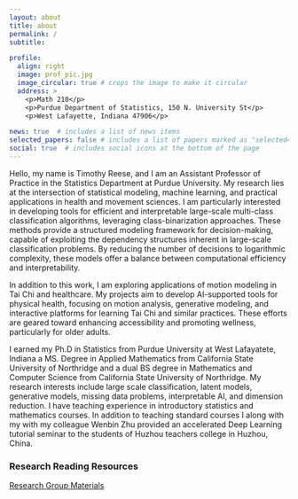 ```yaml
---
layout: about
title: about
permalink: /
subtitle: 

profile:
  align: right
  image: prof_pic.jpg
  image_circular: true # crops the image to make it circular
  address: >
    <p>Math 210</p>
    <p>Purdue Department of Statistics, 150 N. University St</p>
    <p>West Lafayette, Indiana 47906</p>

news: true  # includes a list of news items
selected_papers: false # includes a list of papers marked as "selected={true}"
social: true  # includes social icons at the bottom of the page
---
```


<p>
Hello, my name is Timothy Reese, and I am an Assistant Professor of Practice in the Statistics Department at Purdue University. 
My research lies at the intersection of statistical modeling, machine learning, and practical applications in health and movement sciences. 
I am particularly interested in developing tools for efficient and interpretable large-scale multi-class classification algorithms, leveraging class-binarization approaches. 
These methods provide a structured modeling framework for decision-making, capable of exploiting the dependency structures inherent in large-scale classification problems. 
By reducing the number of decisions to logarithmic complexity, these models offer a balance between computational efficiency and interpretability.

In addition to this work, I am exploring applications of motion modeling in Tai Chi and healthcare. 
My projects aim to develop AI-supported tools for physical health, focusing on motion analysis, generative modeling, and interactive platforms for learning Tai Chi and similar practices. 
These efforts are geared toward enhancing accessibility and promoting wellness, particularly for older adults.
</p>

<p>
I earned my Ph.D in Statistics from Purdue University at West Lafayatete, Indiana a MS. Degree in Applied Mathematics from California State University of Northridge and a dual BS degree in Mathematics and Computer Science from California State University of Northridge. My research interests include large scale classification, latent models, generative models, missing data problems, interpretable AI, and dimension reduction. I have teaching experience in introductory statistics and mathematics courses. 
In addition to teaching standard courses I along with my with my colleague Wenbin Zhu provided an accelerated Deep Learning tutorial seminar to the students of Huzhou teachers college in Huzhou, China.
</p>

<!-- 
<h3><b>Teaching Resources </b></h3>
<a href="/STAT350/Computer_Assignment_Tutorials/Computer_Assignment_1_Tutorial.html">Computer Assignment #1 Tutorial<a> 
https://treese41528.github.io/STAT350/Computer_Assignment_Tutorials/Computer_Assignment_1_Tutorial.html
-->

<h3><b>Research Reading Resources </b></h3>
<a href="https://treese41528.github.io/ResearchGroupMaterials/">Research Group Materials<a>
